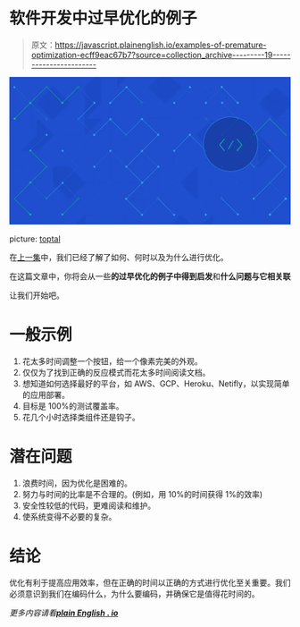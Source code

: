 # 软件开发中过早优化的例子

> 原文：<https://javascript.plainenglish.io/examples-of-premature-optimization-ecff9eac67b7?source=collection_archive---------19----------------------->

![](img/acb5c70dc38b13d410119cc43c4f6117.png)

picture: [toptal](https://www.toptal.com/freelance/curse-premature-optimization)

在[上一集](/all-you-need-to-know-about-performance-optimization-in-reactjs-89150db61556)中，我们已经了解了如何、何时以及为什么进行优化。

在这篇文章中，你将会从一些**的过早优化的例子中得到启发**和**什么问题与它相关联**

让我们开始吧。

# 一般示例

1.  花太多时间调整一个按钮，给一个像素完美的外观。
2.  仅仅为了找到正确的反应模式而花太多时间阅读文档。
3.  想知道如何选择最好的平台，如 AWS、GCP、Heroku、Netifly，以实现简单的应用部署。
4.  目标是 100%的测试覆盖率。
5.  花几个小时选择类组件还是钩子。

# **潜在问题**

1.  浪费时间，因为优化是困难的。
2.  努力与时间的比率是不合理的。(例如，用 10%的时间获得 1%的效率)
3.  安全性较低的代码，更难阅读和维护。
4.  使系统变得不必要的复杂。

# 结论

优化有利于提高应用效率，但在正确的时间以正确的方式进行优化至关重要。我们必须意识到我们在编码什么，为什么要编码，并确保它是值得花时间的。

*更多内容请看*[***plain English . io***](http://plainenglish.io)